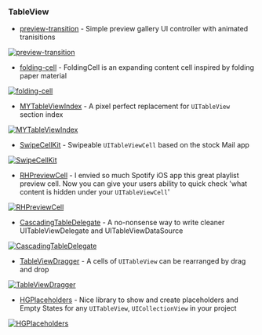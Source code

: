 ### TableView

* [preview-transition](https://github.com/Ramotion/preview-transition) - Simple preview gallery UI controller with animated tranisitions

[![preview-transition](https://raw.githubusercontent.com/Ramotion/preview-transition/master/preview-transition.gif)](https://github.com/Ramotion/preview-transition)

* [folding-cell](https://github.com/Ramotion/folding-cell) - FoldingCell is an expanding content cell inspired by folding paper material

[![folding-cell](https://raw.githubusercontent.com/Ramotion/folding-cell/master/Screenshots/foldingCell.gif)](https://github.com/Ramotion/folding-cell)

* [MYTableViewIndex](https://github.com/mindz-eye/MYTableViewIndex) - A pixel perfect replacement for `UITableView` section index

[![MYTableViewIndex](https://camo.githubusercontent.com/3c789faf45e094fca7cb665567f80112350a3981/68747470733a2f2f7261772e6769746875622e636f6d2f6d696e647a2d6579652f4d595461626c6556696577496e6465782f6d61737465722f53637265656e73686f74732f686967686c69676874696e672e676966)](https://github.com/mindz-eye/MYTableViewIndex)

* [SwipeCellKit](https://github.com/SwipeCellKit/SwipeCellKit) - Swipeable `UITableViewCell` based on the stock Mail app

[![SwipeCellKit](https://raw.githubusercontent.com/jerkoch/SwipeCellKit/develop/Screenshots/Hero.gif)](https://github.com/SwipeCellKit/SwipeCellKit)

* [RHPreviewCell](https://github.com/robertherdzik/RHPreviewCell) - I envied so much Spotify iOS app this great playlist preview cell. Now you can give your users ability to quick check 'what content is hidden under your `UITableViewCell`'

[![RHPreviewCell](https://raw.githubusercontent.com/robertherdzik/RHPreviewCell/master/ReadmeAssets/demo.gif)](https://github.com/robertherdzik/RHPreviewCell)

* [CascadingTableDelegate](https://github.com/edopelawi/CascadingTableDelegate) - A no-nonsense way to write cleaner UITableViewDelegate and UITableViewDataSource

[![CascadingTableDelegate](https://raw.githubusercontent.com/edopelawi/CascadingTableDelegate/master/ReadmeImages/sample-page-screenshot.jpg)](https://github.com/edopelawi/CascadingTableDelegate)

* [TableViewDragger](https://github.com/KyoheiG3/TableViewDragger) - A cells of `UITableView` can be rearranged by drag and drop

[![TableViewDragger](https://user-images.githubusercontent.com/5707132/33757706-a5b5cf6c-dc3e-11e7-9275-b54b7897da59.gif)](https://github.com/KyoheiG3/TableViewDragger)

* [HGPlaceholders](https://github.com/HamzaGhazouani/HGPlaceholders) - Nice library to show and create placeholders and Empty States for any `UITableView`, `UICollectionView` in your project

[![HGPlaceholders](https://raw.githubusercontent.com/HamzaGhazouani/HGPlaceholders/master/Screenshots/default.gif)](https://github.com/HamzaGhazouani/HGPlaceholders)